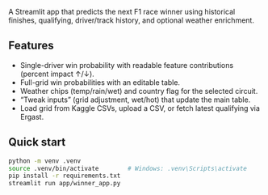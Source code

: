 
A Streamlit app that predicts the next F1 race winner using historical finishes, qualifying, driver/track history, and optional weather enrichment.

## Features
- Single-driver win probability with readable feature contributions (percent impact ↑/↓).
- Full-grid win probabilities with an editable table.
- Weather chips (temp/rain/wet) and country flag for the selected circuit.
- “Tweak inputs” (grid adjustment, wet/hot) that update the main table.
- Load grid from Kaggle CSVs, upload a CSV, or fetch latest qualifying via Ergast.

## Quick start
```bash
python -m venv .venv
source .venv/bin/activate        # Windows: .venv\Scripts\activate
pip install -r requirements.txt
streamlit run app/winner_app.py
